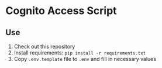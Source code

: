 # Cognito Access Script

## Use

1. Check out this repository
2. Install requirements: `pip install -r requirements.txt`
3. Copy `.env.template` file to `.env` and fill in necessary values
